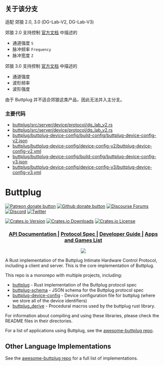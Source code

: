 ## 关于该分支

适配 郊狼 2.0, 3.0 (DG-Lab-V2, DG-Lab-V3)

郊狼 2.0 支持控制 [官方文档](https://github.com/DG-LAB-OPENSOURCE/DG-LAB-OPENSOURCE/blob/main/coyote/v2/README_V2.md) 中描述的
- 通道强度 `S`
- 脉冲频率 `Frequency`
- 脉冲宽度 `Z`

郊狼 3.0 支持控制 [官方文档](https://github.com/DG-LAB-OPENSOURCE/DG-LAB-OPENSOURCE/blob/main/coyote/v3/README_V3.md) 中描述的
- 通道强度
- 波形频率
- 波形强度

由于 Buttplug 并不适合郊狼这类产品，因此无法并入主分支。

### 主要代码

- [buttplug/src/server/device/protocol/dg_lab_v2.rs](buttplug/src/server/device/protocol/dg_lab_v2.rs)
- [buttplug/src/server/device/protocol/dg_lab_v2.rs](buttplug/src/server/device/protocol/dg_lab_v3.rs)
- [buttplug/buttplug-device-config/build-config/buttplug-device-config-v2.json](buttplug/buttplug-device-config/build-config/buttplug-device-config-v2.json)
- [buttplug/buttplug-device-config/device-config-v2/buttplug-device-config-v2.yml](buttplug/buttplug-device-config/device-config-v2/buttplug-device-config-v2.yml)
- [buttplug/buttplug-device-config/build-config/buttplug-device-config-v3.json](buttplug/buttplug-device-config/build-config/buttplug-device-config-v3.json)
- [buttplug/buttplug-device-config/device-config-v3/buttplug-device-config-v3.yml](buttplug/buttplug-device-config/device-config-v3/buttplug-device-config-v3.yml)

# Buttplug
[![Patreon donate button](https://img.shields.io/badge/patreon-donate-yellow.svg)](https://www.patreon.com/qdot)
[![Github donate button](https://img.shields.io/badge/github-donate-ff69b4.svg)](https://www.github.com/sponsors/qdot)
[![Discourse Forums](https://img.shields.io/discourse/status?label=buttplug.io%20forums&server=https%3A%2F%2Fdiscuss.buttplug.io)](https://discuss.buttplug.io)
[![Discord](https://img.shields.io/discord/353303527587708932.svg?logo=discord)](https://discord.buttplug.io)
[![Twitter](https://img.shields.io/twitter/follow/buttplugio.svg?style=social&logo=twitter)](https://twitter.com/buttplugio)

[![Crates.io Version](https://img.shields.io/crates/v/buttplug)](https://crates.io/crates/buttplug)
[![Crates.io Downloads](https://img.shields.io/crates/d/buttplug)](https://crates.io/crates/buttplug)
[![Crates.io License](https://img.shields.io/crates/l/buttplug)](https://crates.io/crates/buttplug)

<div align="center">
  <h3>
    <a href="https://docs.rs/buttplug">
      API Documentation
    </a>
    <span> | </span>
    <a href="https://docs.buttplug.io/docs/spec">
      Protocol Spec
    </a>
    <span> | </span>
    <a href="https://docs.buttplug.io/docs">
      Developer Guide
    </a>
    <span> | </span>
    <a href="https://awesome.buttplug.io">
      Apps and Games List
    </a>
  </h3>
</div>

<p align="center">
  <picture>
    <source media="(prefers-color-scheme: light)" srcset="images/buttplug_rust_docs.png">
    <source media="(prefers-color-scheme: dark)" srcset="images/buttplug_rust_docs_light.png">
    <img src="https://raw.githubusercontent.com/buttplugio/buttplug/master/images/buttplug_rust_docs.png">
  </picture>
</p>

A Rust implementation of the Buttplug Intimate Hardware Control Protocol, including a client and server. This is the core implementation of Buttplug.

This repo is a monorepo with multiple projects, including:

- [buttplug](buttplug/) - Rust implementation of the Buttplug protocol spec
- [buttplug-schema](buttplug/buttplug-schema) - JSON schema for the Buttplug protocol spec
- [buttplug-device-config](buttplug/buttplug-device-config) - Device configuration file for buttplug
  (where we store all of the device identifiers)
- [buttplug_derive](buttplug_derive/) - Procedural macros used by the buttplug rust library.

For information about compiling and using these libraries, please check the
README files in their directories.

For a list of applications using Buttplug, see the [awesome-buttplug repo](https://github.com/buttplugio/awesome-buttplug).

## Other Language Implementations

See the [awesome-buttplug repo](https://github.com/buttplugio/awesome-buttplug#development-and-libraries) for a full list of implementations.
